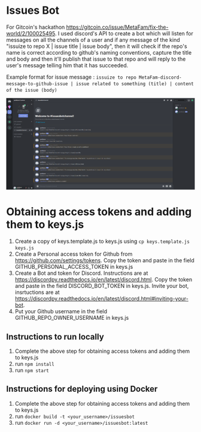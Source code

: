 # Issues Bot

For Gitcoin's hackathon https://gitcoin.co/issue/MetaFam/fix-the-world/2/100025495. I used discord's API to create a bot which will listen for messages on all the channels of a user and if any message of the kind "issuize to repo X | issue title | issue body", then it will check if the repo's name is correct according to github's naming conventions, capture the title and body and then it'll publish that issue to that repo and will reply to the user's message telling him that it has succeeded.

Example format for issue message : `issuize to repo MetaFam-discord-message-to-github-issue | issue related to something (title) | content of the issue (body)`

![Working Example](./example.png?raw=true "Working Example")

# Obtaining access tokens and adding them to keys.js

1. Create a copy of keys.template.js to keys.js using `cp keys.template.js keys.js`
2. Create a Personal access token for Github from https://github.com/settings/tokens. Copy the token and paste in the field GITHUB_PERSONAL_ACCESS_TOKEN in keys.js
3. Create a Bot and token for Discord. Instructions are at https://discordpy.readthedocs.io/en/latest/discord.html. Copy the token and paste in the field DISCORD_BOT_TOKEN in keys.js. Invite your bot, insrtuctions are at https://discordpy.readthedocs.io/en/latest/discord.html#inviting-your-bot.
4. Put your Github username in the field GITHUB_REPO_OWNER_USERNAME in keys.js

## Instructions to run locally

1. Complete the above step for obtaining access tokens and adding them to keys.js
2. run `npm install`
3. run `npm start`

## Instructions for deploying using Docker

1. Complete the above step for obtaining access tokens and adding them to keys.js
2. run `docker build -t <your_username>/issuesbot`
3. run `docker run -d <your_username>/issuesbot:latest`
